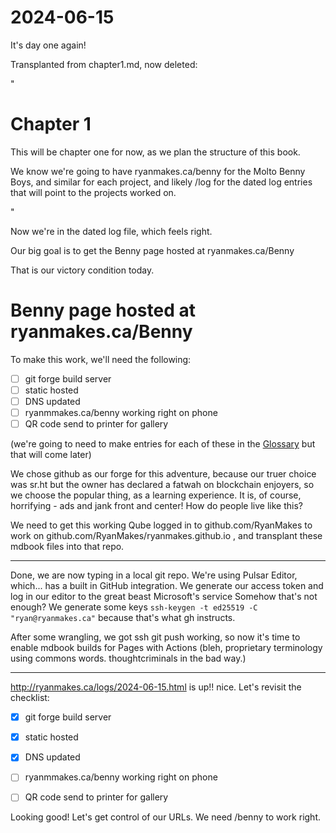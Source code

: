 # 2024-06-15

It's day one again!

Transplanted from chapter1.md, now deleted:


"

# Chapter 1

This will be chapter one for now, as we plan the structure of this book.

We know we're going to have ryanmakes.ca/benny for the Molto Benny Boys, and similar for each project, and likely /log for the dated log entries that will point to the projects worked on.

"


Now we're in the dated log file, which feels right.

Our big goal is to get the Benny page hosted at ryanmakes.ca/Benny

That is our victory condition today.

# Benny page hosted at ryanmakes.ca/Benny

To make this work, we'll need the following:

 - [ ] git forge build server
 - [ ] static hosted
 - [ ] DNS updated
 - [ ] ryanmmakes.ca/benny working right on phone
 - [ ] QR code send to printer for gallery

(we're going to need to make entries for each of these in the [Glossary](/glossary/glossary.html) but that will come later)

We chose github as our forge for this adventure, because our truer choice was sr.ht but the owner has declared a fatwah on blockchain enjoyers, so we choose the popular thing, as a learning experience. It is, of course, horrifying - ads and jank front and center! How do people live like this?

We need to get this working Qube logged in to github.com/RyanMakes to work on github.com/RyanMakes/ryanmakes.github.io , and transplant these mdbook files into that repo.

----

Done, we are now typing in a local git repo.
We're using Pulsar Editor, which... has a built in GitHub integration. We generate our access token and log in our editor to the great beast Microsoft's service
Somehow that's not enough? We generate some keys `ssh-keygen -t ed25519 -C "ryan@ryanmakes.ca"` because that's what gh instructs.

After some wrangling, we got ssh git push working, so now it's time to enable mdbook builds for Pages with Actions (bleh, proprietary terminology using commons words. thoughtcriminals in the bad way.)

-----

http://ryanmakes.ca/logs/2024-06-15.html is up!! nice. Let's revisit the checklist:

- [X] git forge build server
- [X] static hosted
- [X] DNS updated
- [ ] ryanmmakes.ca/benny working right on phone
- [ ] QR code send to printer for gallery


Looking good! Let's get control of our URLs. We need /benny to work right.
